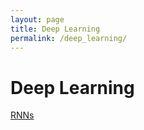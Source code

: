 ```yaml
---
layout: page
title: Deep Learning
permalink: /deep_learning/
---
```


# Deep Learning

[RNNs](_collection/rnns.md)


